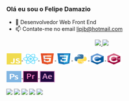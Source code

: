 ### Olá eu sou o Felipe Damazio

- 🔭 Desenvolvedor Web Front End 
- 📫 Contate-me no email lipjb@hotmail.com 
<div align="center">
  
  <a href=https://github.com/felipedamazio>
    
  <img height="180em" src="https://github-readme-stats.vercel.app/api?username=felipedamazio&show_icons=true&theme=oceandark&include_all_commits=true&count_private=true"/>
  <img height="180em" src="https://github-readme-stats.vercel.app/api/top-langs/?username=felipedamazio&layout=compact&langs_count=7&theme=github_dark"/>
</div>
  <div style="display: inline_block"><br>
  <img align="center" alt="Felp-Js" height="30" width="40" src="https://raw.githubusercontent.com/devicons/devicon/master/icons/javascript/javascript-plain.svg">
  <img align="center" alt="Felp-React" height="30" width="40" src="https://raw.githubusercontent.com/devicons/devicon/master/icons/react/react-original.svg">
  <img align="center" alt="Felp-HTML" height="30" width="40" src="https://raw.githubusercontent.com/devicons/devicon/master/icons/html5/html5-original.svg">
  <img align="center" alt="Felp-CSS" height="30" width="40" src="https://raw.githubusercontent.com/devicons/devicon/master/icons/css3/css3-original.svg">
  <img align="center" alt="Felp-Python" height="30" width="40" src="https://raw.githubusercontent.com/devicons/devicon/master/icons/python/python-original.svg">
  <img align="center" alt="Felp-C" height="30" width="40" src="https://raw.githubusercontent.com/devicons/devicon/master/icons/c/c-original.svg">
  <img align="center" alt="Felp-Cplusplus" height="30" width="40" src="https://raw.githubusercontent.com/devicons/devicon/master/icons/cplusplus/cplusplus-original.svg">
 
</div>
 <div style="display: inline_block"><br>
  
  <img align="center" alt="Felp-Photoshop" height="30" width="40" src="https://raw.githubusercontent.com/devicons/devicon/master/icons/photoshop/photoshop-plain.svg">
  <img align="center" alt="Felp-Premiere" height="30" width="40" src="https://raw.githubusercontent.com/devicons/devicon/master/icons/premierepro/premierepro-original.svg">
   <img align="center" alt="Felp-afterefects" height="30" width="40" src="https://raw.githubusercontent.com/devicons/devicon/master/icons/aftereffects/aftereffects-original.svg">
   
   </div>
  <div style="display: inline_block"><br>
    <a href="https://www.linkedin.com/in/felipe-damazio-195244191/" target="_blank"><img src="https://img.shields.io/badge/-LinkedIn-%230077B5?style=for-the-badge&logo=linkedin&logoColor=white" target="_blank"></a>    
       <a href="https://www.youtube.com/c/FelpD" target="_blank"><img src="https://img.shields.io/badge/YouTube-FF0000?style=for-the-badge&logo=youtube&logoColor=white" target="_blank"></a>
    <a href="https://www.instagram.com/felipe.damazio/" target="_blank"><img src="https://img.shields.io/badge/-Instagram-%23E4405F?style=for-the-badge&logo=instagram&logoColor=white" target="_blank"></a>
    <a href="https://www.facebook.com/damaziofelp" target="_blank"><img src="https://img.shields.io/badge/Facebook_Gaming-005FED?style=for-the-badge&logo=facebook-gaming&logoColor=white" target="_blank"></a>    
 <a href = "mailto:lipjb@hotmail.com"><img src="https://img.shields.io/badge/-hotmail-%23333?style=for-the-badge&logo=gmail&logoColor=white" target="_blank"></a>
  
